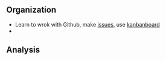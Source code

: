 ## Organization
* Learn to wrok with Github, make [issues](https://github.com/miricinka/IFJ20/issues), use [kanbanboard](https://github.com/miricinka/IFJ20/projects/2)
*


## Analysis
